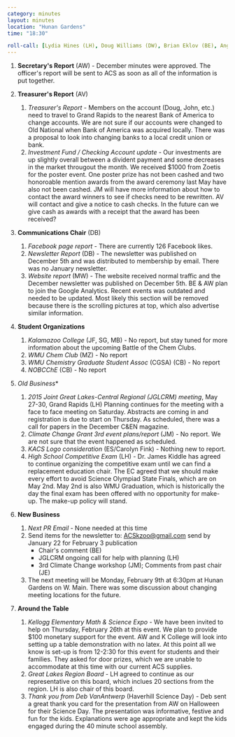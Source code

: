 ```yaml
---
category: minutes
layout: minutes
location: "Hunan Gardens"
time: "18:30"

roll-call: [Lydia Hines (LH), Doug Williams (DW), Brian Eklov (BE), Angela Willson (AW), Jennifer Furchak (JF), Andre Venter (AV)]
---
```



1. **Secretary's Report** (AW) - December minutes were approved. The officer's report will be sent to ACS as soon as all of the information is put together.
2. **Treasurer's Report** (AV)
   1. *Treasurer's Report* - Members on the account (Doug, John, etc.) need to travel to Grand Rapids to the nearest Bank of America to change accounts. We are not sure if our accounts were changed to Old National when Bank of America was acquired locally. There was a proposal to look into changing banks to a local credit union or bank.
   2. *Investment Fund / Checking Account update* - Our investments are up slightly overall between a divident payment and some decreases in the market througout the month. We received $1000 from Zoetis for the poster event. One poster prize has not been cashed and two honoroable mention awards from the award ceremony last May have also not been cashed. JM will have more information about how to contact the award winners to see if checks need to be rewritten. AV will contact and give a notice to cash checks. In the future can we give cash as awards with a receipt that the award has been received?
3. **Communications Chair** (DB)
   1. *Facebook page report* - There are currently 126 Facebook likes.
   2. *Newsletter Report* (DB) - The newsletter was published on December 5th and was distributed to membership by email. There was no January newsletter.
   3. *Website report* (MW) - The website received normal traffic and the December newsletter was published on December 5th. BE & AW plan to join the Google Analytics. Recent events was outdated and needed to be updated. Most likely this section will be removed because there is the scrolling pictures at top, which also advertise similar information.
4. **Student Organizations**
   1. *Kalamazoo College* (JF, SG, MB) - No report, but stay tuned for more information about the upcoming Battle of the Chem Clubs.
   2. *WMU Chem Club* (MZ) - No report
   3. *WMU Chemistry Graduate Student Assoc* (CGSA) (CB) - No report
   4. *NOBCChE* (CB) - No report
5. *Old Business**
   1. *2015 Joint Great Lakes-Central Regional (JGLCRM) meeting*, May 27-30, Grand Rapids (LH) Planning continues for the meeting with a face to face meeting on Saturday. Abstracts are coming in and registration is due to start on Thursday. As scheduled, there was a call for papers in the December C&EN magazine.
   2. *Climate Change Grant 3rd event plans/report* (JM) - No report. We are not sure that the event happened as scheduled.
   3. *KACS Logo consideration* (ES/Carolyn Fink) - Nothing new to report.
   4. *High School Competitive Exam* (LH) - Dr. James Kiddle has agreed to continue organizing the competitive exam until we can find a replacement education chair. The EC agreed that we should make every effort to avoid Science Olympiad State Finals, which are on May 2nd. May 2nd is also WMU Graduation, which is historically the day the final exam has been offered with no opportunity for make-up. The make-up policy will stand.
6. **New Business**
   1. *Next PR Email* - None needed at this time
   2. Send items for the newsletter to: ACSkzoo@gmail.com send by January 22 for February 3 publication
      - Chair's comment (BE)
      - JGLCRM ongoing call for help with planning (LH)
      - 3rd Climate Change workshop (JM); Comments from past chair (JE)
   3. The next meeting will be Monday, February 9th at 6:30pm at Hunan Gardens on W. Main. There was some discussion about changing meeting locations for the future.

7. **Around the Table**
   1. *Kellogg Elementary Math & Science Expo* - We have been invited to help on Thursday, February 26th at this event. We plan to provide $100 monetary support for the event. AW and K College will look into setting up a table demonstration with no latex. At this point all we know is set-up is from 12-2:30 for this event for students and their families. They asked for door prizes, which we are unable to accommodate at this time with our current ACS supplies.
   2. *Great Lakes Region Board* - LH agreed to continue as our representative on this board, which inclues 20 sections from the region. LH is also chair of this board.
   3. *Thank you from Deb VanAntwerp* (Haverhill Science Day) - Deb sent a great thank you card for the presentation from AW on Halloween for their Science Day. The presentation was informative, festive and fun for the kids. Explanations were age appropriate and kept the kids engaged during the 40 minute school assembly.
